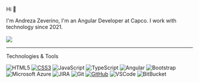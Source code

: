 Hi 👋

I'm Andreza Zeverino, I'm an Angular Developer at Capco. I work with technology since 2021.
<br><br>
<a href="https://www.linkedin.com/in/andreza-zeverino/">
<img src="https://img.shields.io/badge/linkedin-%230077B5.svg?&style=for-the-badge&logo=linkedin&logoColor=white" style="max-width: 100%;" />
</a>

__________________________________________________________________________________________________

Technologies & Tools

<img src="https://camo.githubusercontent.com/0c3a16a22ae058cfe38a06dc9ea16404cf006409262f547c9ccfa3ec8b30f71e/68747470733a2f2f696d672e736869656c64732e696f2f62616467652f2d48544d4c352d4533344632363f7374796c653d666c61742d737175617265266c6f676f3d68746d6c35266c6f676f436f6c6f723d7768697465" alt="HTML5" data-canonical-src="https://img.shields.io/badge/-HTML5-E34F26?style=flat-square&amp;logo=html5&amp;logoColor=white"> <a target="_blank" rel="noopener noreferrer" href="https://camo.githubusercontent.com/2435c2a64789b8a71c701a1a593b4a6e6869789bfb0626e515dc2a6b6dffa6c5/68747470733a2f2f696d672e736869656c64732e696f2f62616467652f2d435353332d3135373242363f7374796c653d666c61742d737175617265266c6f676f3d63737333">
<img src="https://camo.githubusercontent.com/2435c2a64789b8a71c701a1a593b4a6e6869789bfb0626e515dc2a6b6dffa6c5/68747470733a2f2f696d672e736869656c64732e696f2f62616467652f2d435353332d3135373242363f7374796c653d666c61742d737175617265266c6f676f3d63737333" alt="CSS3" data-canonical-src="https://img.shields.io/badge/-CSS3-1572B6?style=flat-square&amp;logo=css3" style="max-width: 100%;"></a> 
<img src="https://camo.githubusercontent.com/cf1a0ef083a2372d7f66b4691d5d25bfd8c098f42871e8da90edb1f32ed187c4/68747470733a2f2f696d672e736869656c64732e696f2f62616467652f2d4a6176615363726970742d626c61636b3f7374796c653d666c61742d737175617265266c6f676f3d6a617661736372697074" alt="JavaScript" data-canonical-src="https://img.shields.io/badge/-JavaScript-black?style=flat-square&amp;logo=javascript"> 
<img src="https://camo.githubusercontent.com/8b76dad952a5f01b227f0fc83168009e115d7a0c5f9eca6ea918d6ae4e71b8ff/68747470733a2f2f696d672e736869656c64732e696f2f62616467652f2d547970655363726970742d3030374143433f7374796c653d666c61742d737175617265266c6f676f3d74797065736372697074" alt="TypeScript" data-canonical-src="https://img.shields.io/badge/-TypeScript-007ACC?style=flat-square&amp;logo=typescript" style="max-width: 100%;"> 
<img src="https://camo.githubusercontent.com/174977c27f60a8bdb18c0434360f1381ff22c92bf7402a5e8e21450d31c0305b/68747470733a2f2f696d672e736869656c64732e696f2f62616467652f2d416e67756c61722d4444303033313f7374796c653d666c61742d737175617265266c6f676f3d616e67756c6172" alt="Angular" data-canonical-src="https://img.shields.io/badge/-Angular-DD0031?style=flat-square&amp;logo=angular" style="max-width: 100%;">
<img src="https://camo.githubusercontent.com/e56d586bf373ad33a4e8c7101246d54d5edc0fb52b87d309b899ce4818bd6086/68747470733a2f2f696d672e736869656c64732e696f2f62616467652f2d426f6f7473747261702d3536334437433f7374796c653d666c61742d737175617265266c6f676f3d626f6f747374726170" alt="Bootstrap" data-canonical-src="https://img.shields.io/badge/-Bootstrap-563D7C?style=flat-square&amp;logo=bootstrap" style="max-width: 100%;">
<img src="https://camo.githubusercontent.com/61cea5f87bb65d552a37201dd705fbdac0f4e52a331564eaf802ac4b422ccc46/68747470733a2f2f696d672e736869656c64732e696f2f62616467652f4d6963726f736f6674253230417a7572652d3030383944363f7374796c653d666c61742d737175617265266c6f676f3d6d6963726f736f66742d617a757265266c6f676f436f6c6f723d7768697465" alt="Microsoft Azure" data-canonical-src="https://img.shields.io/badge/Microsoft%20Azure-0089D6?style=flat-square&amp;logo=microsoft-azure&amp;logoColor=white" style="max-width: 100%;">
<img src="https://camo.githubusercontent.com/a95eb8afd7ec4675e0d4888b07848a18ca7a23421d9a8b9e9c61d4c01e984948/68747470733a2f2f696d672e736869656c64732e696f2f62616467652f2d4a4952412d3030353243433f7374796c653d666c61742d737175617265266c6f676f3d6a697261" alt="JIRA" data-canonical-src="https://img.shields.io/badge/-JIRA-0052CC?style=flat-square&amp;logo=jira" style="max-width: 100%;">
<img src="https://camo.githubusercontent.com/edd3031a0956c904634f9a394267a6ba61e9a0bb95c9512a1fbc0725b4014d03/68747470733a2f2f696d672e736869656c64732e696f2f62616467652f2d4769742d626c61636b3f7374796c653d666c61742d737175617265266c6f676f3d676974" alt="Git" data-canonical-src="https://img.shields.io/badge/-Git-black?style=flat-square&amp;logo=git" style="max-width: 100%;">
<a target="_blank" rel="noopener noreferrer" href="https://camo.githubusercontent.com/85dc47a56a4e73ae7b6e64b3b4416785497e74219ae179ae8faaaca10d5a78d9/68747470733a2f2f696d672e736869656c64732e696f2f62616467652f2d4769744875622d3138313731373f7374796c653d666c61742d737175617265266c6f676f3d676974687562"><img src="https://camo.githubusercontent.com/85dc47a56a4e73ae7b6e64b3b4416785497e74219ae179ae8faaaca10d5a78d9/68747470733a2f2f696d672e736869656c64732e696f2f62616467652f2d4769744875622d3138313731373f7374796c653d666c61742d737175617265266c6f676f3d676974687562" alt="GitHub" data-canonical-src="https://img.shields.io/badge/-GitHub-181717?style=flat-square&amp;logo=github" style="max-width: 100%;"></a>
<img src="https://camo.githubusercontent.com/639d2f4c43a01e8f0382589b9e2dae1d20161b6ec0bc9a40dcd99917f1b2286d/68747470733a2f2f696d672e736869656c64732e696f2f62616467652f2d5653436f64652d3030374143433f7374796c653d666c61742d737175617265266c6f676f3d76697375616c2d73747564696f2d636f6465266c6f676f436f6c6f723d7768697465" alt="VSCode" data-canonical-src="https://img.shields.io/badge/-VSCode-007ACC?style=flat-square&amp;logo=visual-studio-code&amp;logoColor=white" style="max-width: 100%;">
<img src="https://camo.githubusercontent.com/961b1e5615dfc35b0c81b65b2366143a75e91e54a58e21813e3f94a34ab4be0a/68747470733a2f2f696d672e736869656c64732e696f2f62616467652f2d4269744275636b65742d6461726b626c75653f7374796c653d666c61742d737175617265266c6f676f3d6269746275636b6574" alt="BitBucket" data-canonical-src="https://img.shields.io/badge/-BitBucket-darkblue?style=flat-square&amp;logo=bitbucket" style="max-width: 100%;">


